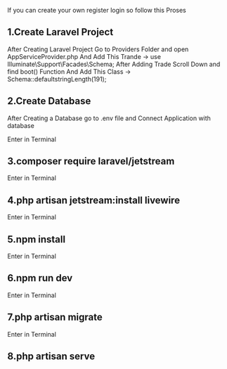 
If you can create your own register login so follow this Proses


## 1.Create Laravel Project

After Creating Laravel Project
Go to Providers Folder and open AppServiceProvider.php
And Add This Trande -> use Illuminate\Support\Facades\Schema;
After Adding Trade Scroll Down and find boot() Function
And Add This Class -> Schema::defaultstringLength(191);

## 2.Create Database

After Creating a Database
go to .env file and Connect Application with database

Enter in Terminal 
## 3.composer require laravel/jetstream

Enter in Terminal
## 4.php artisan jetstream:install livewire

Enter in Terminal
## 5.npm install

Enter in Terminal
## 6.npm run dev

Enter in Terminal
## 7.php artisan migrate

Enter in Terminal
## 8.php artisan serve
